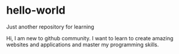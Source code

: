 # hello-world
Just another repository for learning

Hi, I am new to github community. I want to learn to create amazing websites and applications and master my programming skills.
